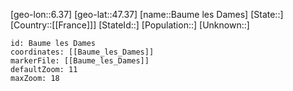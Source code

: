 ﻿---
location: [47.37,6.37]
mapzoom: [7,12] 
mapmarker: city 
type: City
tags:
- geo/City


SpocWebEntityId: 29046
isDeleted: false
confidential: public

---
[geo-lon::6.37]
[geo-lat::47.37]
[name::Baume les Dames]
[State::]
[Country::[[France]]]
[StateId::]
[Population::]
[Unknown::]


```leaflet
id: Baume les Dames
coordinates: [[Baume_les_Dames]]
markerFile: [[Baume_les_Dames]]
defaultZoom: 11 
maxZoom: 18
```
